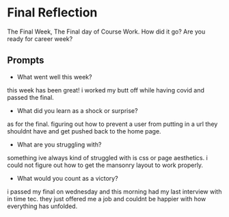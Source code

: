 # Final Reflection
The Final Week, The Final day of Course Work. How did it go? Are you ready for career week?

## Prompts
- What went well this week?

this week has been great! i worked my butt off while having covid and passed the final. 

- What did you learn as a shock or surprise?

as for the final. figuring out how to prevent a user from putting in a url they shouldnt have and get pushed back to the home page. 

- What are you struggling with?

something ive always kind of struggled with is css or page aesthetics. i could not figure out how to get the mansonry layout to work properly.

- What would you count as a victory?

i passed my final on wednesday and this morning had my last interview with in time tec. they just offered me a job and couldnt be happier with how everything has unfolded. 